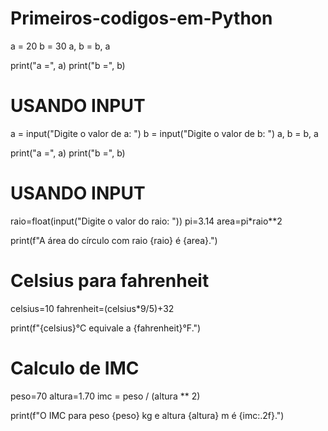 # Primeiros-codigos-em-Python

a = 20
b = 30
a, b = b, a

print("a =", a)
print("b =", b)

# USANDO INPUT

a = input("Digite o valor de a: ")
b = input("Digite o valor de b: ")
a, b = b, a

print("a =", a)
print("b =", b)


# USANDO INPUT

raio=float(input("Digite o valor do raio: "))
pi=3.14
area=pi*raio**2

print(f"A área do círculo com raio {raio} é {area}.")

# Celsius para fahrenheit

celsius=10
fahrenheit=(celsius*9/5)+32

print(f"{celsius}°C equivale a {fahrenheit}°F.")

# Calculo de IMC

peso=70
altura=1.70
imc = peso / (altura ** 2)

print(f"O IMC para peso {peso} kg e altura {altura} m é {imc:.2f}.")

